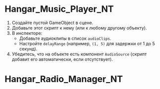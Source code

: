 # Hangar_Music_Player_NT

1. Создайте пустой GameObject в сцене.
2. Добавьте этот скрипт к нему (или к любому другому объекту).
3. В инспекторе:
   - Добавьте аудиоклипы в список `audioClips`.
   - Настройте `delayRange` (например, `(1, 5)` для задержки от 1 до 5 секунд).
4. Убедитесь, что на объекте есть компонент `AudioSource` (скрипт добавит его автоматически, если отсутствует).

# Hangar_Radio_Manager_NT
